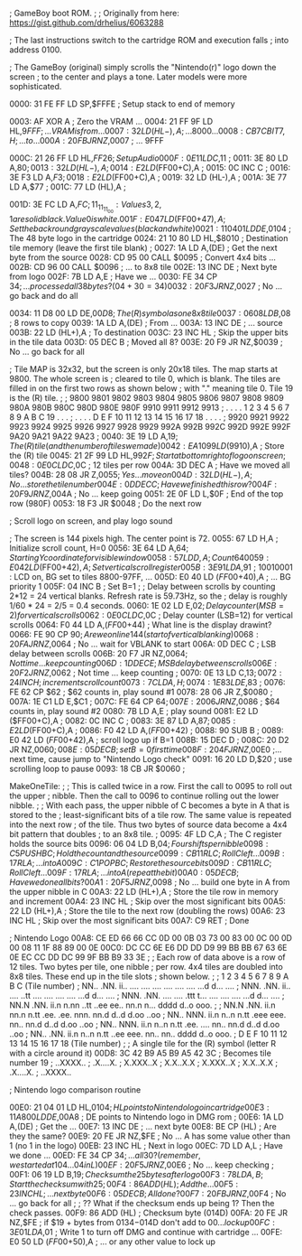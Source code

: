 ; GameBoy boot ROM.
;
; Originally from here: https://gist.github.com/drhelius/6063288

; The last instructions switch to the cartridge ROM and execution falls
; into address 0100.

; The GameBoy (original) simply scrolls the "Nintendo(r)" logo down the screen
; to the center and plays a tone. Later models were more sophisticated.

0000: 31 FE FF     LD    SP,$FFFE                ; Setup stack to end of memory

0003: AF           XOR   A                       ; Zero the VRAM ...
0004: 21 FF 9F     LD    HL,$9FFF                ; ... VRAM is from ...
0007: 32           LD    (HL-),A                 ; ... 8000 ...
0008: CB 7C        BIT   7,H                     ; ... to ...
000A: 20 FB        JR    NZ,$0007                ; ... 9FFF

000C: 21 26 FF     LD    HL,$FF26                ; Setup Audio
000F: 0E 11        LD    C,$11                   ;
0011: 3E 80        LD    A,$80                   ;
0013: 32           LD    (HL-),A                 ;
0014: E2           LD    ($FF00+C),A             ;
0015: 0C           INC   C                       ;
0016: 3E F3        LD    A,$F3                   ;
0018: E2           LD    ($FF00+C),A             ;
0019: 32           LD    (HL-),A                 ;
001A: 3E 77        LD    A,$77                   ;
001C: 77           LD    (HL),A                  ;

001D: 3E FC        LD    A,$FC                   ; 11_11_11_00 : Values 3,2,1 are solid black. Value 0 is white.
001F: E0 47        LD    ($FF00+$47),A           ; Set the backround gray scale values (black and white)
0021: 11 04 01     LD    DE,$0104                ; The 48 byte logo in the cartridge
0024: 21 10 80     LD    HL,$8010                ; Destination tile memory (leave the first tile blank)
;
0027: 1A           LD    A,(DE)                  ; Get the next byte from the source
0028: CD 95 00     CALL  $0095                   ; Convert 4x4 bits ...
002B: CD 96 00     CALL  $0096                   ; ... to 8x8 tile
002E: 13           INC   DE                      ; Next byte from logo
002F: 7B           LD    A,E                     ; Have we ...
0030: FE 34        CP    $34                     ; ... processed all 38 bytes? (04 + 30 = 34)
0032: 20 F3        JR    NZ,$0027                ; No ... go back and do all

0034: 11 D8 00     LD    DE,$00D8                ; The (R) symbol as one 8x8 tile
0037: 06 08        LD    B,$08                   ; 8 rows to copy
0039: 1A           LD    A,(DE)                  ; From ...
003A: 13           INC   DE                      ; ... source
003B: 22           LD    (HL+),A                 ; To destination
003C: 23           INC   HL                      ; Skip the upper bits in the tile data
003D: 05           DEC   B                       ; Moved all 8?
003E: 20 F9        JR    NZ,$0039                ; No ... go back for all

; Tile MAP is 32x32, but the screen is only 20x18 tiles. The map starts at 9800. The whole screen is
; cleared to tile 0, which is blank. The tiles are filled in on the first two rows as shown below
; with "." meaning tile 0. Tile 19 is the (R) tile.
;
;       9800 9801 9802 9803 9804 9805 9806 9807 9808 9809 980A 980B 980C 980D 980E 980F 9910 9911 9912 9913
;         .    .    .    .    1    2    3    4    5    6    7    8    9    A    B    C   19    .    .    .
;         .    .    .    .    D    E    F   10   11   12   13   14   15   16   17   18    .    .    .    .
;       9920 9921 9922 9923 9924 9925 9926 9927 9928 9929 992A 992B 992C 992D 992E 992F 9A20 9A21 9A22 9A23
;
0040: 3E 19        LD    A,$19                   ; The (R) tile (and the number of tiles we made)
0042: EA 10 99     LD    ($9910),A               ; Store the (R) tile
0045: 21 2F 99     LD    HL,$992F                ; Start at bottom right of logo on screen
;
0048: 0E 0C        LD    C,$0C                   ; 12 tiles per row
004A: 3D           DEC   A                       ; Have we moved all tiles?
004B: 28 08        JR    Z,$0055                 ; Yes ... move on
004D: 32           LD    (HL-),A                 ; No ... store the tile number
004E: 0D           DEC   C                       ; Have we finished this row?
004F: 20 F9        JR    NZ,$004A                ; No ... keep going
0051: 2E 0F        LD    L,$0F                   ; End of the top row (980F)
0053: 18 F3        JR    $0048                   ; Do the next row

; Scroll logo on screen, and play logo sound

; The screen is 144 pixels high. The center point is 72.
0055: 67           LD    H,A                     ; Initialize scroll count, H=0
0056: 3E 64        LD    A,$64                   ; Starting Y coordinate for visible window
0058: 57           LD    D,A                     ; Count 64
0059: E0 42        LD    ($FF00+$42),A           ; Set vertical scroll register
005B: 3E 91        LD    A,$91                   ; 10010001 : LCD on, BG set to tiles 8800-97FF, ...
005D: E0 40        LD    ($FF00+$40),A           ; ... BG priority 1
005F: 04           INC   B                       ; Set B=1
;
; Delay between scrolls by counting 2*12 = 24 vertical blanks. Refresh rate is 59.73Hz, so the 
; delay is roughly 1/60 * 24 = 2/5 = 0.4 seconds.
0060: 1E 02        LD    E,$02                   ; Delay counter (MSB=2) for vertical scrolls
0062: 0E 0C        LD    C,$0C                   ; Delay counter (LSB=12) for vertical scrolls
0064: F0 44        LD    A,($FF00+$44)           ; What line is the display drawint?
0066: FE 90        CP    $90                     ; Are we on line 144 (start of vertical blanking)
0068: 20 FA        JR    NZ,$0064                ; No ... wait for VBLANK to start
006A: 0D           DEC   C                       ; LSB delay between scrolls
006B: 20 F7        JR    NZ,$0064                ; Not time ... keep counting
006D: 1D           DEC   E                       ; MSB delay between scrolls
006E: 20 F2        JR    NZ,$0062                ; Not time ... keep counting
;
0070: 0E 13        LD    C,$13                   ;
0072: 24           INC   H                       ; increment scroll count
0073: 7C           LD    A,H                     ;
0074: 1E 83        LD    E,$83                   ;
0076: FE 62        CP    $62                     ; $62 counts in, play sound #1
0078: 28 06        JR    Z,$0080                 ;
007A: 1E C1        LD    E,$C1                   ;
007C: FE 64        CP    $64                     ;
007E: 20 06        JR    NZ,$0086                ; $64 counts in, play sound #2
0080: 7B           LD    A,E                     ; play sound
0081: E2           LD   ($FF00+C),A              ;
0082: 0C           INC   C                       ;
0083: 3E 87        LD    A,$87                   ;
0085: E2           LD    ($FF00+C),A             ;
0086: F0 42        LD    A,($FF00+$42)           ;
0088: 90           SUB   B                       ;
0089: E0 42        LD    ($FF00+$42),A           ; scroll logo up if B=1
008B: 15           DEC   D                       ;
008C: 20 D2        JR    NZ,$0060                ;
008E: 05           DEC   B                       ; set B=0 first time
008F: 20 4F        JR    NZ,$00E0                ;... next time, cause jump to "Nintendo Logo check"
0091: 16 20        LD    D,$20                   ; use scrolling loop to pause
0093: 18 CB        JR    $0060                   ;

MakeOneTile:
;
; This is called twice in a row. First the call to 0095 to roll out the upper 
; nibble. Then the call to 0096 to continue rolling out the lower nibble.
;
; With each pass, the upper nibble of C becomes a byte in A that is stored to the 
; least-significant bits of a tile row. The same value is repeated into the next row 
; of the tile. Thus two bytes of source data become a 4x4 bit pattern that doubles 
; to an 8x8 tile.
;
0095: 4F           LD    C,A                     ; The C register holds the source bits
0096: 06 04        LD    B,$04                   ; Four shifts per nibble
0098: C5           PUSH  BC                      ; Hold the count and the source
0099: CB 11        RL    C                       ; Roll C left ...
009B: 17           RLA                           ; ... into A
009C: C1           POP   BC                      ; Restore the source bits
009D: CB 11        RL    C                       ; Roll C left ...
009F: 17           RLA                           ; ... into A (repeat the bit)
00A0: 05           DEC   B                       ; Have we done all bits?
00A1: 20 F5        JR    NZ,$0098                ; No ... build one byte in A from the upper nibble in C
00A3: 22           LD    (HL+),A                 ; Store the tile row in memory and increment
00A4: 23           INC   HL                      ; Skip over the most significant bits
00A5: 22           LD    (HL+),A                 ; Store the tile to the next row (doubling the rows)
00A6: 23           INC   HL                      ; Skip over the most significant bits
00A7: C9           RET                           ; Done

; Nintendo Logo
00A8: CE ED 66 66 CC 0D 00 0B 03 73 00 83 00 0C 00 0D 00 08 11 1F 88 89 00 0E 
00C0: DC CC 6E E6 DD DD D9 99 BB BB 67 63 6E 0E EC CC DD DC 99 9F BB B9 33 3E
;
; Each row of data above is a row of 12 tiles. Two bytes per tile, one nibble
; per row. 4x4 tiles are doubled into 8x8 tiles. These end up in the tile slots
; shown below.
;
; 1    2    3    4    5    6    7    8    9    A    B    C (Tile number)
; NN.. .NN. ii.. .... .... .... .... .... .... ...d d... ....
; NNN. .NN. ii.. .... ..tt .... .... .... .... ...d d... ....
; NNN. .NN. .... .... .ttt t... .... .... .... ...d d... ....
; NN.N .NN. ii.n n.nn ..tt ..ee ee.. nn.n n... dddd d..o ooo.
;
; NN.N .NN. ii.n nn.n n.tt .ee. .ee. nnn. nn.d d..d d.oo ..oo
; NN.. NNN. ii.n n..n n.tt .eee eee. nn.. nn.d d..d d.oo ..oo
; NN.. NNN. ii.n n..n n.tt .ee. .... nn.. nn.d d..d d.oo ..oo
; NN.. .NN. ii.n n..n n.tt ..ee eee. nn.. nn.. dddd d..o ooo.
; D    E    F    10   11   12   13   14   15   16   17   18 (Tile number)
;
; A single tile for the (R) symbol (letter R with a circle around it)
00D8: 3C 42 B9 A5 B9 A5 42 3C
; Becomes tile number 19
; ..XXXX.. 
; .X....X.
; X.XXX..X
; X.X..X.X
; X.XXX..X
; X.X..X.X
; .X....X.
; ..XXXX..

; Nintendo logo comparison routine

00E0: 21 04 01     LD    HL,$0104                ; HL points to Nintendo logo in cartridge
00E3: 11 A8 00     LD    DE,$00A8                ; DE points to Nintendo logo in DMG rom
;
00E6: 1A           LD    A,(DE)                  ; Get the ...
00E7: 13           INC   DE                      ; ... next byte
00E8: BE           CP    (HL)                    ; Are they the same?
00E9: 20 FE        JR    NZ,$FE                  ; No ... A has some value other than 1 (no 1 in the logo)
00EB: 23           INC   HL                      ; Next in logo
00EC: 7D           LD    A,L                     ; Have we done ...
00ED: FE 34        CP    $34                     ; ... all 30? (remember, we started at 104 ... 04 in L)
00EF: 20 F5        JR    NZ,$00E6                ; No ... keep checking
;
00F1: 06 19        LD    B,$19                   ; Checksum the 25 bytes after logo
00F3: 78           LD    A,B                     ; Start the checksum with 25
;
00F4: 86           ADD   (HL)                    ; Add the ...
00F5: 23           INC   HL                      ; ... next byte
00F6: 05           DEC   B                       ; All done?
00F7: 20 FB        JR    NZ,$00F4                ; No ... go back for all
;
; ?? What if the checksum ends up being 1? Then the check passes.
00F9: 86           ADD   (HL)                    ; Checksum byte (014D)
00FA: 20 FE        JR    NZ,$FE                  ; if $19 + bytes from $0134-$014D don't add to $00 ... lock up
00FC: 3E 01        LD    A,$01                   ; Write 1 to turn off DMG and continue with cartridge ...
00FE: E0 50        LD    ($FF00+$50),A           ; ... or any other value to lock up